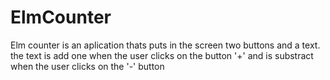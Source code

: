 # ElmCounter

Elm counter is an aplication thats puts in the screen two buttons and a text. the text is add one when the user clicks on the button '+' and is substract when the user clicks on the '-' button
